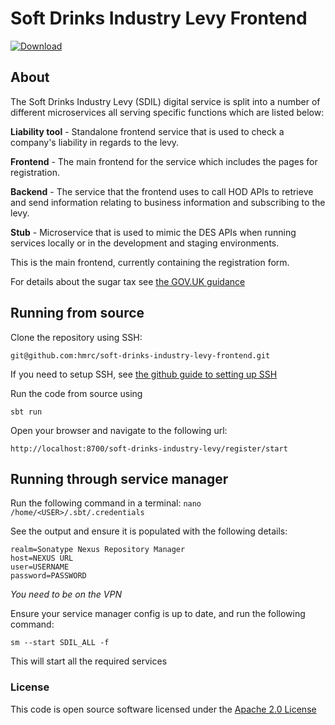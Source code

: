 # Soft Drinks Industry Levy Frontend

[ ![Download](https://api.bintray.com/packages/hmrc/releases/soft-drinks-industry-levy-frontend/images/download.svg) ](https://bintray.com/hmrc/releases/soft-drinks-industry-levy-frontend/_latestVersion)

## About
The Soft Drinks Industry Levy (SDIL) digital service is split into a number of different microservices all serving specific functions which are listed below:

**Liability tool** - Standalone frontend service that is used to check a company's liability in regards to the levy.

**Frontend** - The main frontend for the service which includes the pages for registration.

**Backend** - The service that the frontend uses to call HOD APIs to retrieve and send information relating to business information and subscribing to the levy.

**Stub** - Microservice that is used to mimic the DES APIs when running services locally or in the development and staging environments.

This is the main frontend, currently containing the registration form.

For details about the sugar tax see [the GOV.UK guidance](https://www.gov.uk/guidance/soft-drinks-industry-levy)

## Running from source
Clone the repository using SSH:

`git@github.com:hmrc/soft-drinks-industry-levy-frontend.git`

If you need to setup SSH, see [the github guide to setting up SSH](https://help.github.com/articles/adding-a-new-ssh-key-to-your-github-account/)

Run the code from source using 

`sbt run`

Open your browser and navigate to the following url:

`http://localhost:8700/soft-drinks-industry-levy/register/start`

## Running through service manager

Run the following command in a terminal: `nano /home/<USER>/.sbt/.credentials`

See the output and ensure it is populated with the following details:

```
realm=Sonatype Nexus Repository Manager
host=NEXUS URL
user=USERNAME
password=PASSWORD
```

*You need to be on the VPN*

Ensure your service manager config is up to date, and run the following command:

`sm --start SDIL_ALL -f`

This will start all the required services

### License

This code is open source software licensed under the [Apache 2.0 License]("http://www.apache.org/licenses/LICENSE-2.0.html")
